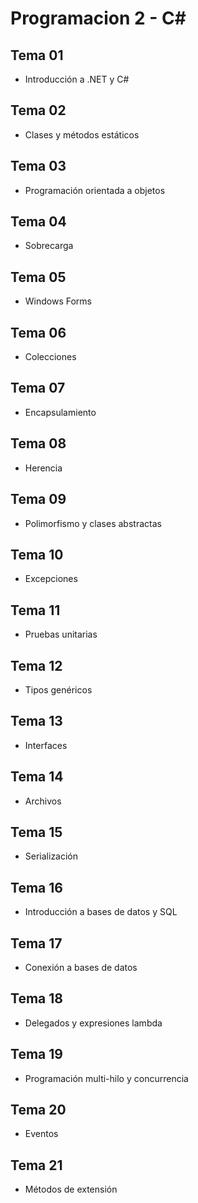 # Programacion 2 - C#

## Tema 01 
- Introducción a .NET y C#
## Tema 02 
- Clases y métodos estáticos
## Tema 03 
- Programación orientada a objetos
## Tema 04 
- Sobrecarga
## Tema 05 
- Windows Forms
## Tema 06 
- Colecciones
## Tema 07 
- Encapsulamiento
## Tema 08 
- Herencia
## Tema 09 
- Polimorfismo y clases abstractas
## Tema 10 
- Excepciones
## Tema 11 
- Pruebas unitarias
## Tema 12 
- Tipos genéricos
## Tema 13 
- Interfaces
## Tema 14 
- Archivos
## Tema 15 
- Serialización
## Tema 16 
- Introducción a bases de datos y SQL
## Tema 17 
- Conexión a bases de datos
## Tema 18 
- Delegados y expresiones lambda
## Tema 19 
- Programación multi-hilo y concurrencia
## Tema 20 
- Eventos
## Tema 21 
- Métodos de extensión
